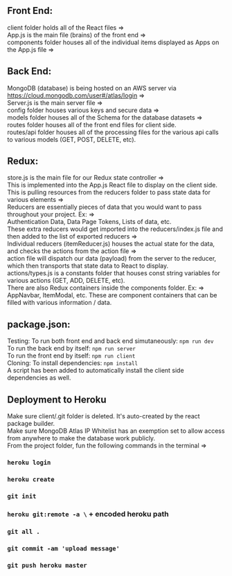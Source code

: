 <!-- Tutorial Based on Traversy Media Mern Stack Walkthrough --><br>
<!-- https://www.youtube.com/watch?v=5yTazHkDR4o --><br>

## Front End:

client folder holds all of the React files =><br>
App.js is the main file (brains) of the front end =><br>
components folder houses all of the individual items displayed as Apps on the App.js file =>

## Back End:

MongoDB (database) is being hosted on an AWS server via https://cloud.mongodb.com/user#/atlas/login =><br>
Server.js is the main server file =><br>
config folder houses various keys and secure data =><br>
models folder houses all of the Schema for the database datasets =><br>
routes folder houses all of the front end files for client side.<br>
routes/api folder houses all of the processing files for the various api calls to various models (GET, POST, DELETE, etc).

## Redux:

store.js is the main file for our Redux state controller =><br>
This is implemented into the App.js React file to display on the client side.<br>
This is pulling resources from the reducers folder to pass state data for various elements =><br>
Reducers are essentially pieces of data that you would want to pass throughout your project. Ex: =><br>
Authentication Data, Data Page Tokens, Lists of data, etc.<br>
These extra reducers would get imported into the reducers/index.js file and then added to the list of exported reducers =><br>
Individual reducers (itemReducer.js) houses the actual state for the data, and checks the actions from the action file =><br>
action file will dispatch our data (payload) from the server to the reducer, which then transports that state data to React to display.<br>
actions/types.js is a constants folder that houses const string variables for various actions (GET, ADD, DELETE, etc).<br>
There are also Redux containers inside the components folder. Ex: =><br>
AppNavbar, ItemModal, etc. These are component containers that can be filled with various information / data.

## package.json:

Testing:
To run both front end and back end simutaneously: `npm run dev`<br>
To run the back end by itself: `npm run server`<br>
To run the front end by itself: `npm run client`<br>
Cloning:
To install dependencies: `npm install`<br>
A script has been added to automatically install the client side dependencies as well.

## Deployment to Heroku

Make sure client/.git folder is deleted. It's auto-created by the react package builder.<br>
Make sure MongoDB Atlas IP Whitelist has an exemption set to allow access from anywhere to make the database work publicly.<br>
From the project folder, fun the following commands in the terminal =><br>

### `heroku login`

### `heroku create`

### `git init`

### `heroku git:remote -a \` + encoded heroku path

### `git all .`

### `git commit -am 'upload message'`

### `git push heroku master`
